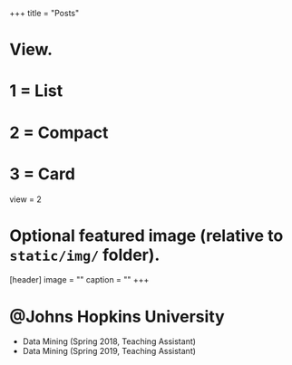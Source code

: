 +++
title = "Posts"

# View.
#   1 = List
#   2 = Compact
#   3 = Card
view = 2

# Optional featured image (relative to `static/img/` folder).
[header]
image = ""
caption = ""
+++


# @Johns Hopkins University

- Data Mining (Spring 2018, Teaching Assistant)
- Data Mining (Spring 2019, Teaching Assistant)
